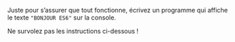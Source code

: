 Juste pour s’assurer que tout fonctionne, écrivez un programme qui affiche le texte `"BONJOUR ES6"` sur la console.

Ne survolez pas les instructions ci-dessous !
